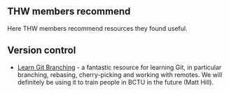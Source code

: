 <section class="content">

# THW members recommend

Here THW members recommend resources they found useful.

## Version control

- [Learn Git Branching](https://learngitbranching.js.org) - a fantastic
  resource for learning Git, in particular branching, rebasing, cherry-picking
  and working with remotes.  We will definitely be using it to train people in
  BCTU in the future (Matt Hill).

</section>
